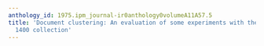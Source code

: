 ```yaml
---
anthology_id: 1975.ipm_journal-ir0anthology0volumeA11A57.5
title: 'Document clustering: An evaluation of some experiments with the cranfield
  1400 collection'
---
```


